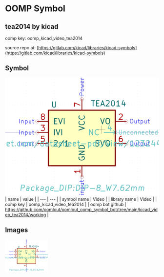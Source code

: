 # OOMP Symbol  
## tea2014  by kicad  
  
oomp key: oomp_kicad_video_tea2014  
  
source repo at: [https://gitlab.com/kicad/libraries/kicad-symbols](https://gitlab.com/kicad/libraries/kicad-symbols)  
## Symbol  
  
[![working.png](working_600.png)](working.png)  
| name | value | 
| --- | --- | 
| symbol name | Video | 
| library name | Video | 
| oomp key | oomp_kicad_video_tea2014 | 
| oomp bot github | https://github.com/oomlout/oomlout_oomp_symbol_bot/tree/main/kicad_video_tea2014/working | 
## Images  
  
[![working.png](working_140.png)](working.png)  
